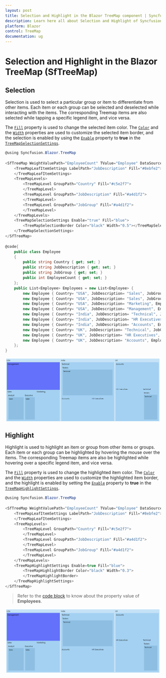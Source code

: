 ```yaml
---
layout: post
title: Selection and Highlight in the Blazor TreeMap component | Syncfusion
description: Learn here all about Selection and Highlight of Syncfusion TreeMap (SfTreeMap) component and more.
platform: Blazor
control: TreeMap
documentation: ug
---
```


# Selection and Highlight in the Blazor TreeMap (SfTreeMap)

## Selection

Selection is used to select a particular group or item to differentiate from other items. Each item or each group can be selected and deselected while interacting with the items. The corresponding Treemap items are also selected while tapping a specific legend item, and vice versa.

The [`Fill`](https://help.syncfusion.com/cr/blazor/Syncfusion.Blazor.TreeMap.TreeMapSelectionSettings.html#Syncfusion_Blazor_TreeMap_TreeMapSelectionSettings_Fill) property is used to change the selected item color. The [`Color`](https://help.syncfusion.com/cr/aspnetcore-blazor/Syncfusion.Blazor.TreeMap.TreeMapSelectionBorder.html) and the [`Width`](https://help.syncfusion.com/cr/aspnetcore-blazor/Syncfusion.Blazor.TreeMap.TreeMapSelectionBorder.html) properties are used to customize the selected item border, and the selection is enabled by using the [`Enable`](https://help.syncfusion.com/cr/blazor/Syncfusion.Blazor.TreeMap.TreeMapSelectionSettings.html#Syncfusion_Blazor_TreeMap_TreeMapSelectionSettings_Enable) property  to **true** in the [`TreeMapSelectionSettings`](https://help.syncfusion.com/cr/aspnetcore-blazor/Syncfusion.Blazor.TreeMap.TreeMapSelectionSettings.html).

```csharp
@using Syncfusion.Blazor.TreeMap

<SfTreeMap WeightValuePath="EmployeeCount" TValue="Employee" DataSource="Employees">
    <TreeMapLeafItemSettings LabelPath="JobDescription" Fill="#8ebfe2">
    </TreeMapLeafItemSettings>
    <TreeMapLevels>
        <TreeMapLevel GroupPath="Country" Fill="#c5e2f7">
        </TreeMapLevel>
        <TreeMapLevel GroupPath="JobDescription" Fill="#a4d1f2">
        </TreeMapLevel>
        <TreeMapLevel GroupPath="JobGroup" Fill="#a4d1f2">
        </TreeMapLevel>
    </TreeMapLevels>
    <TreeMapSelectionSettings Enable="true" Fill="blue">
        <TreeMapSelectionBorder Color="black" Width="0.5"></TreeMapSelectionBorder>
    </TreeMapSelectionSettings>
</SfTreeMap>

@code{
    public class Employee
    {
        public string Country { get; set; }
        public string JobDescription { get; set; }
        public string JobGroup { get; set; }
        public int EmployeeCount { get; set; }
    };
    public List<Employee> Employees = new List<Employee> {
        new Employee { Country= "USA", JobDescription= "Sales", JobGroup= "Executive", EmployeeCount= 20 },
        new Employee { Country= "USA", JobDescription= "Sales", JobGroup= "Analyst", EmployeeCount= 30 },
        new Employee { Country= "USA", JobDescription= "Marketing", EmployeeCount= 40 },
        new Employee { Country= "USA", JobDescription= "Management", EmployeeCount= 80 },
        new Employee { Country= "India", JobDescription= "Technical", JobGroup= "Testers", EmployeeCount= 100 },
        new Employee { Country= "India", JobDescription= "HR Executives", EmployeeCount= 30 },
        new Employee { Country= "India", JobDescription= "Accounts", EmployeeCount= 40 },
        new Employee { Country= "UK", JobDescription= "Technical", JobGroup= "Testers", EmployeeCount= 30 },
        new Employee { Country= "UK", JobDescription= "HR Executives", EmployeeCount= 50 },
        new Employee { Country= "UK", JobDescription= "Accounts", EmployeeCount= 60 }
    };
}
```

![TreeMap item with selection option](images/HighlightandSelection/Selection.png)

## Highlight

Highlight is used to highlight an item or group from other items or groups. Each item or each group can be highlighted by hovering the mouse over the items. The corresponding Treemap items are also be highlighted while hovering over a specific legend item, and vice versa.

The [`Fill`](https://help.syncfusion.com/cr/blazor/Syncfusion.Blazor.TreeMap.TreeMapHighlightSettings.html#Syncfusion_Blazor_TreeMap_TreeMapHighlightSettings_Fill) property is used to change the highlighted item color. The [`Color`](https://help.syncfusion.com/cr/blazor/Syncfusion.Blazor.TreeMap.TreeMapHighlightBorder.html#Syncfusion_Blazor_TreeMap_TreeMapHighlightBorder__ctor) and the [`Width`](https://help.syncfusion.com/cr/blazor/Syncfusion.Blazor.TreeMap.TreeMapHighlightBorder.html#Syncfusion_Blazor_TreeMap_TreeMapHighlightBorder__ctor) properties are used to customize the highlighted item border, and the highlight is enabled by setting the [`Enable`](https://help.syncfusion.com/cr/blazor/Syncfusion.Blazor.TreeMap.TreeMapHighlightSettings.html#Syncfusion_Blazor_TreeMap_TreeMapHighlightSettings_Enable) property to **true** in the [`TreeMapHighlightSettings`](https://help.syncfusion.com/cr/aspnetcore-blazor/Syncfusion.Blazor.TreeMap.TreeMapHighlightSettings.html).

```csharp
@using Syncfusion.Blazor.TreeMap

<SfTreeMap WeightValuePath="EmployeeCount" TValue="Employee" DataSource="Employees">
    <TreeMapLeafItemSettings LabelPath="JobDescription" Fill="#8ebfe2">
    </TreeMapLeafItemSettings>
    <TreeMapLevels>
        <TreeMapLevel GroupPath="Country" Fill="#c5e2f7">
        </TreeMapLevel>
        <TreeMapLevel GroupPath="JobDescription" Fill="#a4d1f2">
        </TreeMapLevel>
        <TreeMapLevel GroupPath="JobGroup" Fill="#a4d1f2">
        </TreeMapLevel>
    </TreeMapLevels>
    <TreeMapHighlightSettings Enable=true Fill="blue">
        <TreeMapHighlightBorder Color="black" Width="0.3">
        </TreeMapHighlightBorder>
    </TreeMapHighlightSettings>
</SfTreeMap>
```

> Refer to the [code block](#selection) to know about the property value of **Employees**.

![TreeMap item with highlight option](images/HighlightandSelection/Highlight.png)
